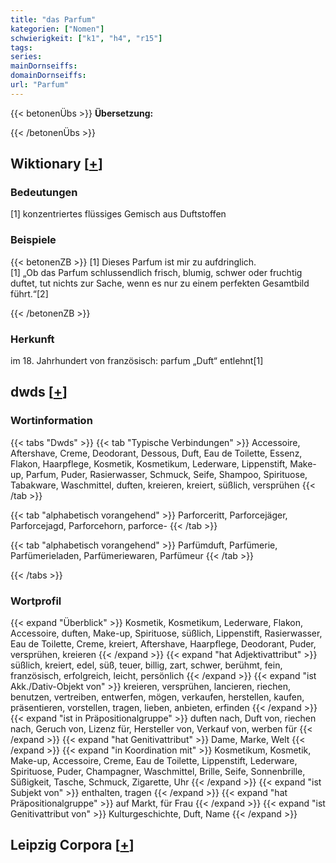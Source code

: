 ```yaml
---
title: "das Parfum"
kategorien: ["Nomen"]
schwierigkeit: ["k1", "h4", "r15"]
tags:
series:
mainDornseiffs:
domainDornseiffs:
url: "Parfum"
---
```


{{< betonenÜbs >}}
**Übersetzung:**  
  
{{< /betonenÜbs >}}

## Wiktionary [[+](https://de.wiktionary.org/wiki/Parfum)]

### Bedeutungen
[1] konzentriertes flüssiges Gemisch aus Duftstoffen  

### Beispiele
{{< betonenZB >}}
[1] Dieses Parfum ist mir zu aufdringlich.  
[1] „Ob das Parfum schlussendlich frisch, blumig, schwer oder fruchtig duftet, tut nichts zur Sache, wenn es nur zu einem perfekten Gesamtbild führt.“[2]  

{{< /betonenZB >}}
### Herkunft
im 18. Jahrhundert von französisch: parfum „Duft“ entlehnt[1]  



## dwds [[+](https://www.dwds.de/wb/Parfum)]

### Wortinformation
{{< tabs "Dwds" >}}
{{< tab "Typische Verbindungen" >}}
Accessoire, Aftershave, Creme, Deodorant, Dessous, Duft, Eau de Toilette, Essenz, Flakon, Haarpflege, Kosmetik, Kosmetikum, Lederware, Lippenstift, Make-up, Parfum, Puder, Rasierwasser, Schmuck, Seife, Shampoo, Spirituose, Tabakware, Waschmittel, duften, kreieren, kreiert, süßlich, versprühen
{{< /tab >}}

{{< tab "alphabetisch vorangehend" >}}
Parforceritt, Parforcejäger, Parforcejagd, Parforcehorn, parforce-
{{< /tab >}}

{{< tab "alphabetisch vorangehend" >}}
Parfümduft, Parfümerie, Parfümerieladen, Parfümeriewaren, Parfümeur
{{< /tab >}}

{{< /tabs >}}

### Wortprofil
{{< expand "Überblick" >}} Kosmetik, Kosmetikum, Lederware, Flakon, Accessoire, duften, Make-up, Spirituose, süßlich, Lippenstift, Rasierwasser, Eau de Toilette, Creme, kreiert, Aftershave, Haarpflege, Deodorant, Puder, versprühen, kreieren {{< /expand >}}
{{< expand "hat Adjektivattribut" >}} süßlich, kreiert, edel, süß, teuer, billig, zart, schwer, berühmt, fein, französisch, erfolgreich, leicht, persönlich {{< /expand >}}
{{< expand "ist Akk./Dativ-Objekt von" >}} kreieren, versprühen, lancieren, riechen, benutzen, vertreiben, entwerfen, mögen, verkaufen, herstellen, kaufen, präsentieren, vorstellen, tragen, lieben, anbieten, erfinden {{< /expand >}}
{{< expand "ist in Präpositionalgruppe" >}} duften nach, Duft von, riechen nach, Geruch von, Lizenz für, Hersteller von, Verkauf von, werben für {{< /expand >}}
{{< expand "hat Genitivattribut" >}} Dame, Marke, Welt {{< /expand >}}
{{< expand "in Koordination mit" >}} Kosmetikum, Kosmetik, Make-up, Accessoire, Creme, Eau de Toilette, Lippenstift, Lederware, Spirituose, Puder, Champagner, Waschmittel, Brille, Seife, Sonnenbrille, Süßigkeit, Tasche, Schmuck, Zigarette, Uhr {{< /expand >}}
{{< expand "ist Subjekt von" >}} enthalten, tragen {{< /expand >}}
{{< expand "hat Präpositionalgruppe" >}} auf Markt, für Frau {{< /expand >}}
{{< expand "ist Genitivattribut von" >}} Kulturgeschichte, Duft, Name {{< /expand >}}

## Leipzig Corpora [[+](https://corpora.uni-leipzig.de/en/res?word=Parfum&corpusId=deu_newscrawl-public_2018)]

